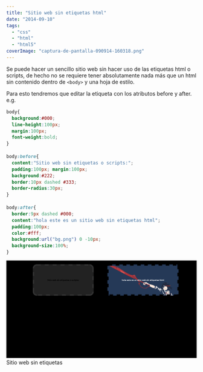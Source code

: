 ```yaml
---
title: "Sitio web sin etiquetas html"
date: "2014-09-10"
tags: 
  - "css"
  - "html"
  - "html5"
coverImage: "captura-de-pantalla-090914-160318.png"
---
```


Se puede hacer un sencillo sitio web sin hacer uso de las etiquetas html o scripts, de hecho no se requiere tener absolutamente nada más que un html sin contenido dentro de `<body>` y una hoja de estilo. <!--more-->

Para esto tendremos que editar la etiqueta <body> con los atributos before y after. e.g.

```css
body{
  background:#000;
  line-height:100px;
  margin:100px;
  font-weight:bold;
}

body:before{
  content:"Sitio web sin etiquetas o scripts:";
  padding:100px; margin:100px;
  background:#222;
  border:10px dashed #333;
  border-radius:30px;
} 

body:after{
  border:9px dashed #000;
  content:"hola este es un sitio web sin etiquetas html";
  padding:100px;
  color:#fff;
  background:url("bg.png") 0 -10px;
  background-size:100%;
}
```

[![Sitio web sin etiquetas](images/captura-de-pantalla-090914-160318.png)](https://moelinux.files.wordpress.com/2014/09/captura-de-pantalla-090914-160318.png) Sitio web sin etiquetas
